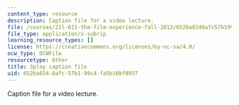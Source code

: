 ```yaml
---
content_type: resource
description: Caption file for a video lecture.
file: /courses/21l-011-the-film-experience-fall-2013/652ba0248afc57b199c4fa5b16bf8937_0jWfHFBLnv0.vtt
file_type: application/x-subrip
learning_resource_types: []
license: https://creativecommons.org/licenses/by-nc-sa/4.0/
ocw_type: OCWFile
resourcetype: Other
title: 3play caption file
uid: 652ba024-8afc-57b1-99c4-fa5b16bf8937
---
```

Caption file for a video lecture.